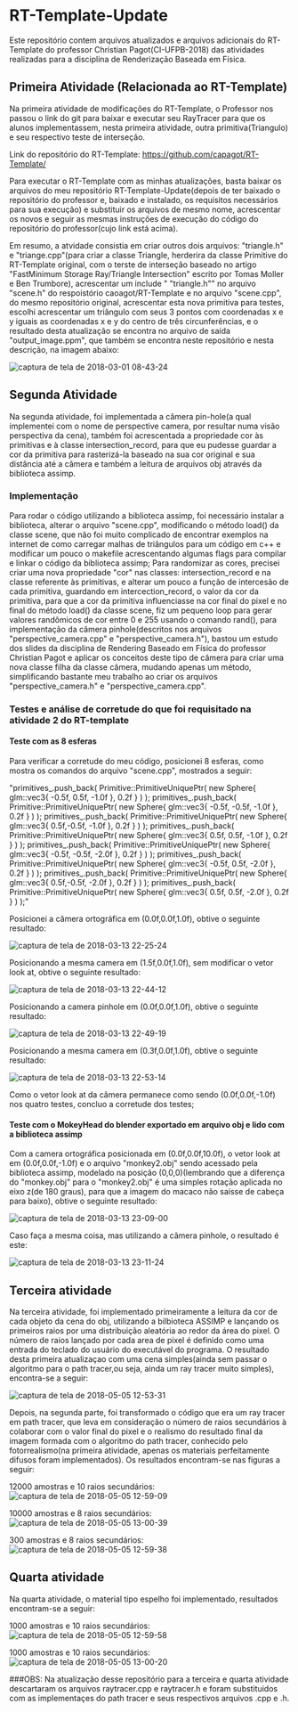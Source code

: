 # RT-Template-Update
  Este repositório contem arquivos atualizados e arquivos adicionais do RT-Template do professor Christian Pagot(CI-UFPB-2018) das atividades realizadas para a disciplina de Renderização Baseada em Física.

## Primeira Atividade (Relacionada ao RT-Template)
  Na primeira atividade de modificações do RT-Template, o Professor nos passou o link do git para baixar e executar seu RayTracer para que os alunos implementassem, nesta primeira atividade, outra primitiva(Triangulo) e seu respectivo teste de interseção. 
  
Link do repositório do RT-Template: https://github.com/capagot/RT-Template/

Para executar o RT-Template com as minhas atualizações, basta baixar os arquivos do meu repositório RT-Template-Update(depois de ter baixado o repositório do professor e, baixado e instalado, os requisitos necessários para sua execução) e substituir os arquivos de mesmo nome, acrescentar os novos e seguir as mesmas instruções de execução do código do repositório do professor(cujo link está acima).

Em resumo, a atvidade consistia em criar outros dois arquivos: "triangle.h" e "triange.cpp"(para criar a classe Triangle, herderira da classe Primitive do RT-Template original, com o terste de interseção baseado no artigo "FastMinimum Storage Ray/Triangle Intersection" escrito por Tomas Moller e Ben Trumbore), acrescentar um include "<include> "triangle.h"" no arquivo "scene.h" do  respoistório caoagot/RT-Template e no arquivo "scene.cpp", do mesmo repositório original, acrescentar esta nova primitiva para testes, escolhi acrescentar um triângulo com seus 3 pontos com coordenadas x e y iguais as coordenadas x e y do centro de três circunferências, e o resultado desta atualização se encontra no arquivo de saída "output_image.ppm", que também se encontra neste repositório e nesta descrição, na imagem abaixo:
  
![captura de tela de 2018-03-01 08-43-24](https://user-images.githubusercontent.com/30930332/36843181-dfc3f420-1d2c-11e8-948c-cecbecf66867.jpg)

## Segunda Atividade
Na segunda atividade, foi implementada a câmera pin-hole(a qual implementei com o nome de perspective camera, por resultar numa visão perspectiva da cena), também foi acrescentada a propriedade cor às primitivas e à classe intersection_record, para que eu pudesse guardar a cor da primitiva para rasterizá-la baseado na sua cor original e sua distância até a câmera e também a leitura de arquivos obj através da biblioteca assimp.

### Implementação

Para rodar o código utilizando a biblioteca assimp, foi necessário instalar a biblioteca, alterar o arquivo "scene.cpp", modificando o método load() da classe scene,  que não foi muito complicado de encontrar exemplos na internet de como carregar malhas de triângulos para um código em c++ e modificar um pouco o makefile acrescentando algumas flags para compilar e linkar o código da biblioteca assimp;
Para randomizar as cores, precisei criar uma nova propriedade "cor" nas classes: intersection_record e na classe referente às primitivas, e alterar um pouco a função de intercesão de cada primitiva, guardando em intercection_record, o valor da cor da primitiva, para que a cor da primitiva influenciasse na cor final do pixel e no final do método load() da classe scene, fiz um pequeno loop para gerar valores randômicos de cor entre 0 e 255 usando o comando rand(), para implementação da câmera pinhole(descritos nos arquivos "perspective_camera.cpp" e "perspective_camera.h"), bastou um estudo dos slides da disciplina de Rendering Baseado em Física do professor Christian Pagot e aplicar os conceitos deste tipo de câmera para criar uma nova classe filha da classe câmera, mudando apenas um método, simplificando bastante meu trabalho ao criar os arquivos "perspective_camera.h" e "perspective_camera.cpp".

### Testes e análise de corretude do que foi requisitado na atividade 2 do RT-template

#### Teste com as 8 esferas

Para verificar a corretude do meu código, posicionei 8 esferas, como mostra os comandos do arquivo "scene.cpp", mostrados a seguir:

   "primitives_.push_back( Primitive::PrimitiveUniquePtr( new Sphere{ glm::vec3{ -0.5f, 0.5f, -1.0f }, 0.2f } ) );
    primitives_.push_back( Primitive::PrimitiveUniquePtr( new Sphere{ glm::vec3{ -0.5f, -0.5f, -1.0f }, 0.2f } ) );
    primitives_.push_back( Primitive::PrimitiveUniquePtr( new Sphere{ glm::vec3{  0.5f,-0.5f, -1.0f }, 0.2f } ) );
    primitives_.push_back( Primitive::PrimitiveUniquePtr( new Sphere{ glm::vec3{  0.5f, 0.5f, -1.0f }, 0.2f } ) );
    primitives_.push_back( Primitive::PrimitiveUniquePtr( new Sphere{ glm::vec3{ -0.5f, -0.5f, -2.0f }, 0.2f } ) );
    primitives_.push_back( Primitive::PrimitiveUniquePtr( new Sphere{ glm::vec3{ -0.5f, 0.5f, -2.0f }, 0.2f } ) );
    primitives_.push_back( Primitive::PrimitiveUniquePtr( new Sphere{ glm::vec3{  0.5f,-0.5f, -2.0f }, 0.2f } ) );
    primitives_.push_back( Primitive::PrimitiveUniquePtr( new Sphere{ glm::vec3{  0.5f, 0.5f, -2.0f }, 0.2f } ) );"
    
Posicionei a câmera ortográfica em (0.0f,0.0f,1.0f), obtive o seguinte resultado:

![captura de tela de 2018-03-13 22-25-24](https://user-images.githubusercontent.com/30930332/37378323-7f369208-270d-11e8-9210-b80c0b4fd427.png)

Posicionando a mesma camera em (1.5f,0.0f,1.0f), sem modificar o vetor look at, obtive o seguinte resultado:

![captura de tela de 2018-03-13 22-44-12](https://user-images.githubusercontent.com/30930332/37378964-250c0bca-2710-11e8-9187-952cbda28162.png)

Posicionando a camera pinhole em (0.0f,0.0f,1.0f), obtive o seguinte resultado:

![captura de tela de 2018-03-13 22-49-19](https://user-images.githubusercontent.com/30930332/37379102-cfac5aa8-2710-11e8-8c76-68d3187d6cf2.png)

Posicionando a mesma camera em (0.3f,0.0f,1.0f), obtive o seguinte resultado:

![captura de tela de 2018-03-13 22-53-14](https://user-images.githubusercontent.com/30930332/37379244-71c39388-2711-11e8-9cc4-c986b11e293d.png)

Como o vetor look at da câmera permanece como sendo (0.0f,0.0f,-1.0f) nos quatro testes, concluo a corretude dos testes;

#### Teste com o MokeyHead do blender exportado em arquivo obj e lido com a biblioteca assimp

Com a camera ortográfica posicionada em (0.0f,0.0f,10.0f), o vetor look at em (0.0f,0.0f,-1.0f) e o arquivo "monkey2.obj" sendo acessado pela biblioteca assimp, modelado na posição (0,0,0)(lembrando que a diferença do "monkey.obj" para o "monkey2.obj" é uma simples rotação aplicada no eixo z(de 180 graus), para que a imagem do macaco não saísse de cabeça para baixo), obtive o seguinte resultado:

![captura de tela de 2018-03-13 23-09-00](https://user-images.githubusercontent.com/30930332/37379706-94746c3e-2713-11e8-8842-5fe2699e6058.png)

Caso faça a mesma coisa, mas utilizando a câmera pinhole, o resultado é este:

![captura de tela de 2018-03-13 23-11-24](https://user-images.githubusercontent.com/30930332/37379773-f2e0f206-2713-11e8-99cb-75582b4c1f9c.png)

## Terceira atividade

Na terceira atividade, foi implementado primeiramente a leitura da cor de cada objeto da cena do obj, utilizando a bilbioteca ASSIMP e lançando os primeiros raios por uma distribuição aleatória ao redor da área do pixel. O número de raios lançado por cada area de pixel é definido como uma entrada do teclado do usuário do executável do programa. O resultado desta primeira atualizaçao com uma cena simples(ainda sem passar o algoritmo para o path tracer,ou seja, ainda um ray tracer muito simples), encontra-se a seguir:

![captura de tela de 2018-05-05 12-53-31](https://user-images.githubusercontent.com/30930332/39665028-5f10fc96-5063-11e8-8d98-4e55daaba5fa.png)

Depois, na segunda parte, foi transformado o código que era um ray tracer em path tracer, que leva em consideração o número de raios secundários à colaborar com o valor final do pixel e o realismo do resultado final da imagem formada com o algoritmo do path tracer, conhecido pelo fotorrealismo(na primeira atividade, apenas os materiais perfeitamente difusos foram implementados). Os resultados encontram-se nas figuras a seguir:

12000 amostras e 10 raios secundários:
![captura de tela de 2018-05-05 12-59-09](https://user-images.githubusercontent.com/30930332/39665072-6885d02a-5064-11e8-810a-a326b7d89f49.png)

10000 amostras e 8 raios secundários:
![captura de tela de 2018-05-05 13-00-39](https://user-images.githubusercontent.com/30930332/39665077-905f6c96-5064-11e8-8a7a-d5dc86d2d980.png)

300 amostras e 8 raios secundários:
![captura de tela de 2018-05-05 12-59-38](https://user-images.githubusercontent.com/30930332/39665087-c821befe-5064-11e8-9554-f15f64b3408f.png)

## Quarta atividade

Na quarta atividade, o material tipo espelho foi implementado, resultados encontram-se a seguir:

1000 amostras e 10 raios secundários:
![captura de tela de 2018-05-05 12-59-58](https://user-images.githubusercontent.com/30930332/39665120-50e55e26-5065-11e8-986d-d9b9e87c34d2.png)

1000 amostras e 10 raios secundários:
![captura de tela de 2018-05-05 13-00-20](https://user-images.githubusercontent.com/30930332/39665112-434463c0-5065-11e8-90d0-cced94316739.png)

###OBS: Na atualização desse repositório para a terceira e quarta atividade descartaram os arquivos raytracer.cpp e raytracer.h e foram substituidos com as implementaçes do path tracer e seus respectivos arquivos .cpp e .h.
